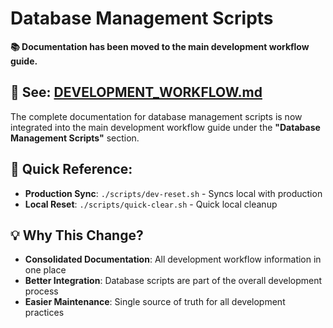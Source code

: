 # Database Management Scripts

**📚 Documentation has been moved to the main development workflow guide.**

## 📖 **See: [DEVELOPMENT_WORKFLOW.md](../docs/DEVELOPMENT_WORKFLOW.md)**

The complete documentation for database management scripts is now integrated into the main development workflow guide under the **"Database Management Scripts"** section.

## 🚀 **Quick Reference:**

- **Production Sync**: `./scripts/dev-reset.sh` - Syncs local with production
- **Local Reset**: `./scripts/quick-clear.sh` - Quick local cleanup

## 💡 **Why This Change?**

- **Consolidated Documentation**: All development workflow information in one place
- **Better Integration**: Database scripts are part of the overall development process
- **Easier Maintenance**: Single source of truth for all development practices
